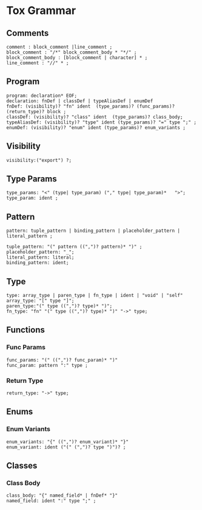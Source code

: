 # Tox Grammar

## Comments

```text
comment : block_comment |line_comment ;
block_comment : "/*" block_comment_body * "*/" ;
block_comment_body : [block_comment | character] * ;
line_comment : "//" * ;
```

## Program

```text
program: declaration* EOF;
declaration: fnDef | classDef | typeAliasDef | enumDef
fnDef: (visibility)? "fn" ident  (type_params)? (func_params)? (return_type)? block ;
classDef: (visibility)? "class" ident  (type_params)? class_body;
typeAliasDef: (visibility)? "type" ident (type_params)? "=" type ";" ;
enumDef: (visibility)? "enum" ident (type_params)? enum_variants ;
```

## Visibility

```text
visibility:("export") ?;
```

## Type Params

```text
type_params: "<" (type| type_param) ("," type| type_param)*   ">";
type_param: ident ;
```

## Pattern

```text
pattern: tuple_pattern | binding_pattern | placeholder_pattern | literal_pattern ;

tuple_pattern: "(" pattern ((",")? pattern)* ")" ;
placeholder_pattern: "_";
literal_pattern: literal;
binding_pattern: ident;
```

## Type

```text
type: array_type | paren_type | fn_type | ident | "void" | "self"
array_type: "[" type "]";
paren_type:"(" type ((",")? type)* ")";
fn_type: "fn" "(" type ((",")? type)* ")" "->" type;
```

## Functions

### Func Params

```text
func_params: "(" ((",")? func_param)* ")"
func_param: pattern ":" type ;
```

### Return Type

```text
return_type: "->" type;
```

## Enums

### Enum Variants

```text
enum_variants: "{" ((",")? enum_variant)* "}"
enum_variant: ident ("(" (",")? type ")")? ;
```
 
## Classes

### Class Body

```text
class_body: "{" named_field* | fnDef* "}"
named_field: ident ":" type ";" ;
```
